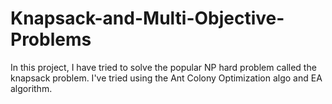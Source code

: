 # Knapsack-and-Multi-Objective-Problems
In this project, I have tried to solve the popular NP hard problem called the knapsack problem. I've tried using the Ant Colony Optimization algo and EA algorithm. 
